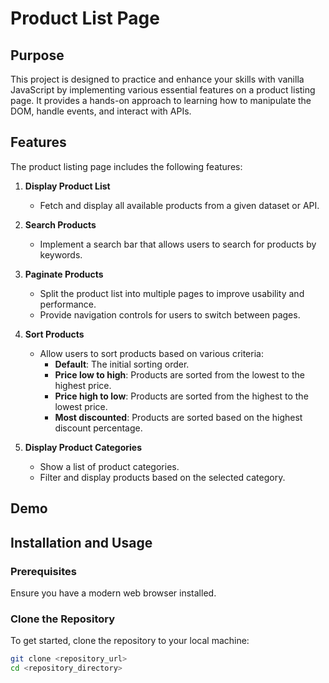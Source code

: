 # Product List Page

## Purpose
This project is designed to practice and enhance your skills with vanilla JavaScript by implementing various essential features on a product listing page. It provides a hands-on approach to learning how to manipulate the DOM, handle events, and interact with APIs.

## Features

The product listing page includes the following features:

1. **Display Product List**
   - Fetch and display all available products from a given dataset or API.

2. **Search Products**
   - Implement a search bar that allows users to search for products by keywords.
   
3. **Paginate Products**
   - Split the product list into multiple pages to improve usability and performance.
   - Provide navigation controls for users to switch between pages.
   
4. **Sort Products**
   - Allow users to sort products based on various criteria:
     - **Default**: The initial sorting order.
     - **Price low to high**: Products are sorted from the lowest to the highest price.
     - **Price high to low**: Products are sorted from the highest to the lowest price.
     - **Most discounted**: Products are sorted based on the highest discount percentage.
     
5. **Display Product Categories**
   - Show a list of product categories.
   - Filter and display products based on the selected category.
   
## Demo

## Installation and Usage

### Prerequisites
Ensure you have a modern web browser installed.

### Clone the Repository
To get started, clone the repository to your local machine:
```bash
git clone <repository_url>
cd <repository_directory>
